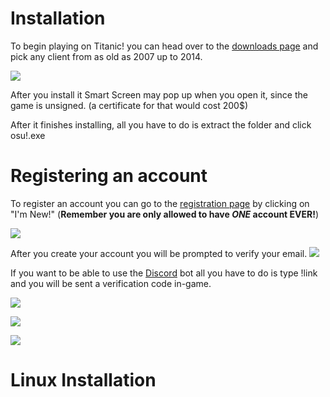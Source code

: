 # Installation

To begin playing on Titanic! you can head over to the [downloads page](https://osu.lekuru.xyz/download/) and pick any client from as old as 2007 up to 2014.

![](https://i.ibb.co/WGqryjw/Screenshot-from-2024-05-27-17-53-40.png)

After you install it Smart Screen may pop up when you open it, since the game is unsigned. (a certificate for that would cost 200$)

After it finishes installing, all you have to do is extract the folder and click osu!.exe

# Registering an account

To register an account you can go to the [registration page](https://osu.lekuru.xyz/account/register) by clicking on "I'm New!" (**Remember you are only allowed to have *ONE* account EVER!**)

![](https://i.ibb.co/fvdRBrG/Screenshot-from-2024-05-27-18-29-27.png)

After you create your account you will be prompted to verify your email.
![](https://i.ibb.co/rQcgSKH/Screenshot-from-2024-05-27-18-39-41.png)

If you want to be able to use the [Discord](https://discord.gg/3VeNPgDUrK) bot all you have to do is type !link and you will be sent a verification code in-game.

![](https://i.ibb.co/X7C6yJw/Screenshot-from-2024-05-27-19-10-45.png)

![](https://i.ibb.co/YcSjzyS/Screenshot-from-2024-05-27-19-11-33.png)

![](https://i.ibb.co/7SWp07k/Screenshot-from-2024-05-27-19-13-09.png[)

# Linux Installation


